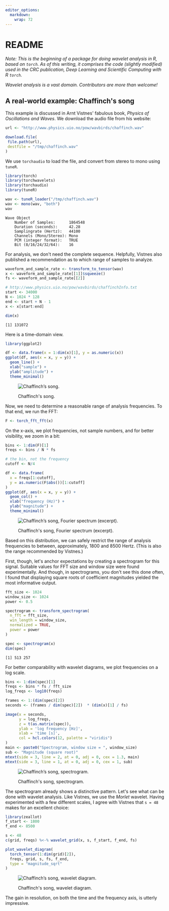```yaml
---
editor_options: 
  markdown: 
    wrap: 72
---
```


# README

*Note: This is the beginning of a package for doing wavelet analysis in
R, based on `torch`. As of this writing, it comprises the code (slightly
modified) used in the CRC publication, Deep Learning and Scientific
Computing with R `torch`.*

*Wavelet analysis is a vast domain. Contributors are more than welcome!*

## A real-world example: Chaffinch's song

This example is discussed in Arnt Vistnes' fabulous book, *Physics of
Oscillations and Waves*. We download the audio file from his website:

``` r
url <- "http://www.physics.uio.no/pow/wavbirds/chaffinch.wav"

download.file(
 file.path(url),
 destfile = "/tmp/chaffinch.wav"
)
```

We use `torchaudio` to load the file, and convert from stereo to mono
using `tuneR`.

``` r
library(torch)
library(torchwavelets)
library(torchaudio)
library(tuneR)

wav <- tuneR_loader("/tmp/chaffinch.wav")
wav <- mono(wav, "both")
wav
```

    Wave Object
        Number of Samples:      1864548
        Duration (seconds):     42.28
        Samplingrate (Hertz):   44100
        Channels (Mono/Stereo): Mono
        PCM (integer format):   TRUE
        Bit (8/16/24/32/64):    16 

For analysis, we don't need the complete sequence. Helpfully, Vistnes
also published a recommendation as to which range of samples to analyze.

``` r
waveform_and_sample_rate <- transform_to_tensor(wav)
x <- waveform_and_sample_rate[[1]]$squeeze()
fs <- waveform_and_sample_rate[[2]]

# http://www.physics.uio.no/pow/wavbirds/chaffinchInfo.txt
start <- 34000
N <- 1024 * 128
end <- start + N - 1
x <- x[start:end]

dim(x)
```

    [1] 131072

Here is a time-domain view.

``` r
library(ggplot2)

df <- data.frame(x = 1:dim(x)[1], y = as.numeric(x))
ggplot(df, aes(x = x, y = y)) +
  geom_line() +
  xlab("sample") +
  ylab("amplitude") +
  theme_minimal()
```

<figure>

<img src="vignettes/resources/wav-chaffinch.png" alt="Chaffinch’s song." id="fig-wav-chaffinch" data-fig-alt="A sequence of several bursts, varying in height and thickness."/>

<figcaption aria-hidden="true">

Chaffinch's song.

</figcaption>

</figure>

Now, we need to determine a reasonable range of analysis frequencies. To
that end, we run the FFT:

``` r
F <- torch_fft_fft(x)
```

On the x-axis, we plot frequencies, not sample numbers, and for better
visibility, we zoom in a bit:

``` r
bins <- 1:dim(F)[1]
freqs <- bins / N * fs

# the bin, not the frequency
cutoff <- N/4

df <- data.frame(
  x = freqs[1:cutoff],
  y = as.numeric(F$abs())[1:cutoff]
)
ggplot(df, aes(x = x, y = y)) +
  geom_col() +
  xlab("frequency (Hz)") +
  ylab("magnitude") +
  theme_minimal()
```

<figure>

<img src="vignettes/resources/wav-chaffinch-fft.png" alt="Chaffinch’s song, Fourier spectrum (excerpt)." id="fig-wav-chaffinch-fft" data-fig-alt="A sequence of spikes, skewed to the left."/>

<figcaption aria-hidden="true">

Chaffinch's song, Fourier spectrum (excerpt).

</figcaption>

</figure>

Based on this distribution, we can safely restrict the range of analysis
frequencies to between, approximately, 1800 and 8500 Hertz. (This is
also the range recommended by Vistnes.)

First, though, let's anchor expectations by creating a spectrogram for
this signal. Suitable values for FFT size and window size were found
experimentally. And though, in spectrograms, you don't see this done
often, I found that displaying square roots of coefficient magnitudes
yielded the most informative output.

``` r
fft_size <- 1024
window_size <- 1024
power <- 0.5

spectrogram <- transform_spectrogram(
  n_fft = fft_size,
  win_length = window_size,
  normalized = TRUE,
  power = power
)

spec <- spectrogram(x)
dim(spec)
```

    [1] 513 257

For better comparability with wavelet diagrams, we plot frequencies on a
log scale.

``` r
bins <- 1:dim(spec)[1]
freqs <- bins * fs / fft_size
log_freqs <- log10(freqs)

frames <- 1:(dim(spec)[2])
seconds <- (frames / dim(spec)[2])  * (dim(x)[1] / fs)

image(x = seconds,
      y = log_freqs,
      z = t(as.matrix(spec)),
      ylab = 'log frequency [Hz]',
      xlab = 'time [s]',
      col = hcl.colors(12, palette = "viridis")
)
main <- paste0("Spectrogram, window size = ", window_size)
sub <- "Magnitude (square root)"
mtext(side = 3, line = 2, at = 0, adj = 0, cex = 1.3, main)
mtext(side = 3, line = 1, at = 0, adj = 0, cex = 1, sub)
```

<figure>

<img src="vignettes/resources/wav-chaffinch-spectrogram.png" alt="Chaffinch’s song, spectrogram." id="fig-wav-chaffinch-spectrogram" data-fig-alt="A two-dimensional heat map, indicating high values, strongly varying in time, around log frequency 3.5 Hz."/>

<figcaption aria-hidden="true">

Chaffinch's song, spectrogram.

</figcaption>

</figure>

The spectrogram already shows a distinctive pattern. Let's see what can
be done with wavelet analysis. Like Vistnes, we use the *Morlet*
wavelet. Having experimented with a few different scales, I agree with
Vistnes that `s = 48` makes for an excellent choice:

``` r
library(zeallot)
f_start <- 1800
f_end <- 8500

s <- 48
c(grid, freqs) %<-% wavelet_grid(x, s, f_start, f_end, fs)

plot_wavelet_diagram(
  torch_tensor(1:dim(grid)[2]),
  freqs, grid, s, fs, f_end,
  type = "magnitude_sqrt"
)
```

<figure>

<img src="vignettes/resources/wav-chaffinch-waveletdiag.png" alt="Chaffinch’s song, wavelet diagram." id="fig-wav-chaffinch-waveletdiag" data-fig-alt="A two-dimensional heat map, of high resolution, that strongly emphasizes how patterns vary in time."/>

<figcaption aria-hidden="true">

Chaffinch's song, wavelet diagram.

</figcaption>

</figure>

The gain in resolution, on both the time and the frequency axis, is
utterly impressive.
